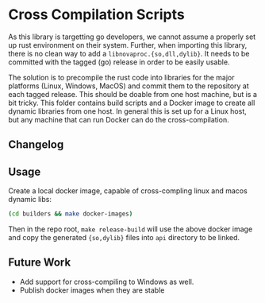 # Cross Compilation Scripts

As this library is targetting go developers, we cannot assume a properly set up
rust environment on their system. Further, when importing this library, there is no
clean way to add a `libnovaproc.{so,dll,dylib}`. It needs to be committed with the
tagged (go) release in order to be easily usable.

The solution is to precompile the rust code into libraries for the major platforms
(Linux, Windows, MacOS) and commit them to the repository at each tagged release.
This should be doable from one host machine, but is a bit tricky. This folder
contains build scripts and a Docker image to create all dynamic libraries from one
host. In general this is set up for a Linux host, but any machine that can run Docker
can do the cross-compilation.

## Changelog

## Usage

Create a local docker image, capable of cross-compling linux and macos dynamic libs:

```sh
(cd builders && make docker-images)
```

Then in the repo root, `make release-build` will use the above docker image and
copy the generated `{so,dylib}` files into `api` directory to be linked.

## Future Work

- Add support for cross-compiling to Windows as well.
- Publish docker images when they are stable
